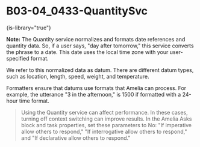 # B03-04_0433-QuantitySvc

{is-library="true"}

<snippet id="B03-04_0433-QuantitySvc_snippet"> **Note:** The Quantity service normalizes and formats date references and quantity data. So, if a user says, "day after tomorrow," this service converts the phrase to a date. This date uses the local time zone with your user-specified format.

We refer to this normalized data as datum. There are different datum types, such as location, length, speed, weight, and temperature.

Formatters ensure that datums use formats that Amelia can process. For example, the utterance "3 in the afternoon," is 1500 if formatted with a 24-hour time format.

> Using the Quantity service can affect performance. In these cases, turning off context switching can improve results. In the Amelia Asks block and task properties, set these parameters to No: "If imperative allow others to respond," "If interrogative allow others to respond," and "If declarative allow others to respond."


</snippet>